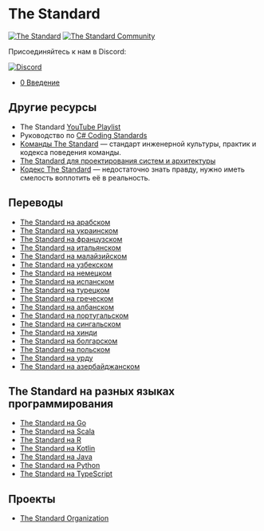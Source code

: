 # The Standard

[![The Standard](https://img.shields.io/github/v/release/hassanhabib/The-Standard?filter=v2.10.3&style=default&label=Версия%20The%20Standard&color=2ea44f)](https://github.com/hassanhabib/The-Standard)
[![The Standard Community](https://img.shields.io/discord/934130100008538142?style=default&color=%237289da&label=The%20Standard%20Сообщество&logo=Discord)](https://discord.gg/vdPZ7hS52X)

Присоединяйтесь к нам в Discord:

[![Discord](https://discord.com/api/guilds/934130100008538142/widget.png?style=banner2)](https://discord.gg/vdPZ7hS52X)

- [0 Введение](0.Введение/0.Введение.md)

## Другие ресурсы
- The Standard [YouTube Playlist](https://www.youtube.com/watch?v=8PveoymxCok&list=PLan3SCnsISTQqmSTZHQbGxBmVDwQdrlub)
- Руководство по [C# Coding Standards](https://github.com/hassanhabib/CSharpCodingStandard/blob/master/Readme.md)
- [Kоманды The Standard](https://github.com/hassanhabib/The-Standard-Team/blob/main/README.md) — стандарт инженерной культуры, практик и кодекса поведения команды.
- [The Standard для проектирования систем и архитектуры](https://github.com/hassanhabib/The-Standard-Systems-Design/blob/main/README.md)
- [Кодекс The Standard](https://github.com/hassanhabib/The-Standard-Codex/blob/main/README.md) — недостаточно знать правду, нужно иметь смелость воплотить её в реальность.

## Переводы
- [The Standard на арабском](https://github.com/hassanhabib/The-Standard-Arabic)
- [The Standard на украинском](https://github.com/hassanhabib/The-Standard-Ukrainian)
- [The Standard на французском](https://github.com/hassanhabib/The-Standard-French)
- [The Standard на итальянском](https://github.com/hassanhabib/The-Standard-Italian)
- [The Standard на малайзийском](https://github.com/hassanhabib/The-Standard-Malaysian)
- [The Standard на узбекском](https://github.com/hassanhabib/The-Standard-Uzbek)
- [The Standard на немецком](https://github.com/hassanhabib/The-Standard-German)
- [The Standard на испанском](https://github.com/hassanhabib/The-Standard-Spanish)
- [The Standard на турецком](https://github.com/hassanhabib/The-Standard-Turkish)
- [The Standard на греческом](https://github.com/hassanhabib/The-Standard-Greek)
- [The Standard на албанском](https://github.com/hassanhabib/The-Standard-Albanian)
- [The Standard на португальском](https://github.com/hassanhabib/The-Standard-Portuguese)
- [The Standard на сингальском](https://github.com/hassanhabib/The-Standard-Sinhala)
- [The Standard на хинди](https://github.com/hassanhabib/The-Standard-Hindi)
- [The Standard на болгарском](https://github.com/hassanhabib/The-Standard-Bulgarian)
- [The Standard на польском](https://github.com/hassanhabib/The-Standard-Polish)
- [The Standard на урду](https://github.com/hassanhabib/The-Standard-Urdu)
- [The Standard на азербайджанском](https://github.com/hassanhabib/The-Standard-Azerbaijani)

## The Standard на разных языках программирования
- [The Standard на Go](https://github.com/hassanhabib/StandardGoLang)
- [The Standard на Scala](https://github.com/hassanhabib/StandardScala)
- [The Standard на R](https://github.com/hassanhabib/StandardR)
- [The Standard на Kotlin](https://github.com/hassanhabib/StandardKotlin)
- [The Standard на Java](https://github.com/hassanhabib/StandardJava)
- [The Standard на Python](https://github.com/hassanhabib/StandardPython)
- [The Standard на TypeScript](https://github.com/hassanhabib/Standard.Universal.TypeScript)

## Проекты
- [The Standard Organization](https://github.com/The-Standard-Organization)
